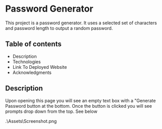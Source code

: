 # Password Generator
This project is a password generator. It uses a selected set of characters and password length to output a random password. 

## Table of contents
* Description
* Technologies
* Link To Deployed Website
* Acknowledgments

## Description
Upon opening this page you will see an empty text box with a "Generate Password button at the bottom. Once the button is clicked you will see prompts drop down from the top. See below 

.\Assets\Screenshot.png